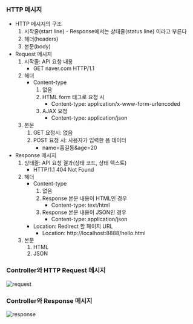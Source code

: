 ### HTTP 메시지

- HTTP 메시지의 구조
  1. 시작줄(start line) - Response에서는 상태줄(status line) 이라고 부른다
  2. 헤더(headers)
  3. 본문(body)
- Request 메시지
  1. 시작줄: API 요청 내용
     - GET naver.com HTTP/1.1
  2. 헤더
     - Content-type
       1. 없음
       2. HTML form 태그로 요청 시
          - Content-type: application/x-www-form-urlencoded
       3. AJAX 요청
          - Content-type: application/json
  3. 본문
     1. GET 요청시: 없음
     2. POST 요청 시: 사용자가 입력한 폼 데이터
        - name=홍길동&age=20
- Response 메시지
  1. 상태줄: API 요청 결과(상태 코드, 상태 텍스트)
     - HTTP/1.1 404 Not Found
  2. 헤더
     - Content-type
       1. 없음
       2. Response 본문 내용이 HTML인 경우
          - Content-type: text/html
       3. Response 본문 내용이 JSON인 경우
          - Content-type: application/json
     - Location: Redirect 할 페이지 URL
       - Location: http://localhost:8888/hello.html
  3. 본문
     1. HTML
     2. JSON

### Controller와 HTTP Request 메시지

![request](https://user-images.githubusercontent.com/76515226/135455544-528e0473-754c-4767-a010-b1fbac8186bd.png)

### Controller와 Response 메시지

![response](https://user-images.githubusercontent.com/76515226/135455645-38e378e3-9799-4cf4-af6b-ac78a8e50c3f.png)

